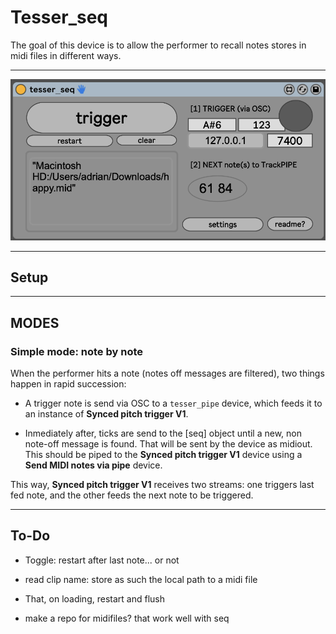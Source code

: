 # Tesser_seq

The goal of this device is to allow the performer to recall notes stores in midi files in different ways.

---

![img/gui.png](img/gui.png)

---

## Setup


---

## MODES

### Simple mode: note by note

When the performer hits a note (notes off messages are filtered), two things happen in rapid succession:

* A trigger note is send via OSC to a `tesser_pipe` device, which feeds it to an instance of **Synced pitch trigger V1**.

* Inmediately after, ticks are send to the [seq] object until a new, non note-off message is found. That will be sent by the device as midiout. This should be piped to the **Synced pitch trigger V1** device using a **Send MIDI notes via pipe** device.

This way, **Synced pitch trigger V1** receives two streams: one triggers last fed note, and the other feeds the next note to be triggered.

---

## To-Do

* Toggle: restart after last note... or not

* read clip name: store as such the local path to a midi file

* That, on loading, restart and flush

* make a repo for midifiles? that work well with seq

